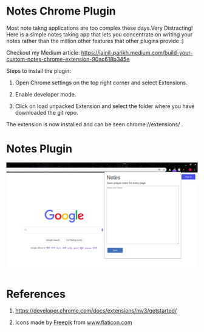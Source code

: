 # Notes Chrome Plugin

Most note takng applications are too complex these days.Very Distracting!
 Here is a simple notes taking app that lets you concentrate on writing your notes rather than the million other features that other plugins provide :)

 Checkout my Medium article: https://jainil-parikh.medium.com/build-your-custom-notes-chrome-extension-90ac618b345e

 Steps to install the plugin:

 1. Open Chrome settings on the top right corner and select Extensions.

 2. Enable developer mode.

 3. Click on load unpacked Extension and select the folder where you have downloaded the git repo.

 The extension is now installed and can be seen chrome://extensions/ .


# Notes Plugin
 ![alt text](images/screenshot.png)


# References

1. https://developer.chrome.com/docs/extensions/mv3/getstarted/

2. <div class="footer">Icons made by <a href="https://www.freepik.com" title="Freepik">Freepik</a> from <a href="https://www.flaticon.com/" title="Flaticon">www.flaticon.com</a></div>
